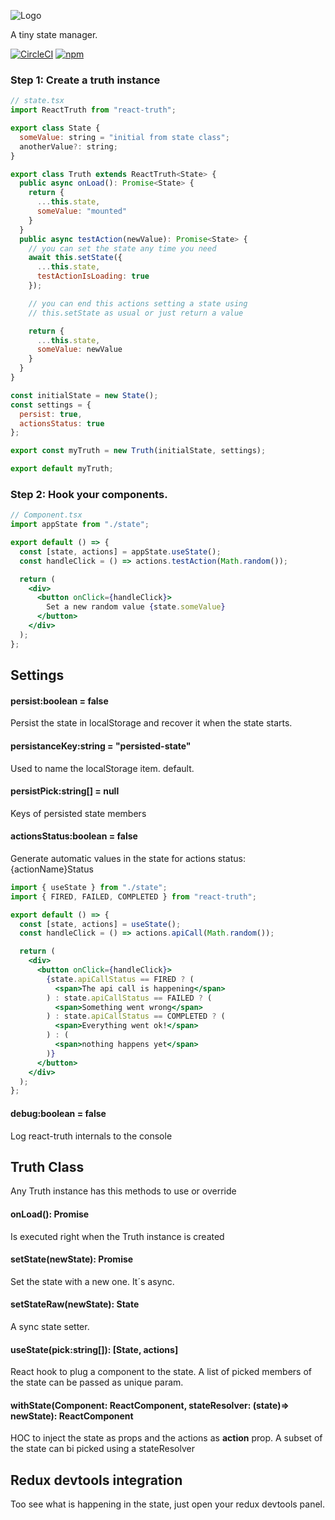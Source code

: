 ![Logo](https://res.cloudinary.com/iunigo/image/upload/c_scale,q_100,w_200/v1559334903/react-truth/React_Truth_color.png)

A tiny state manager.

[![CircleCI](https://circleci.com/gh/zapaiamarce/react-truth.svg?style=shield)](https://circleci.com/gh/zapaiamarce/react-truth) [![npm](https://img.shields.io/npm/v/react-truth/latest.svg?color=brightgreen)](https://www.npmjs.com/package/react-truth)

### Step 1: Create a truth instance

```jsx
// state.tsx
import ReactTruth from "react-truth";

export class State {
  someValue: string = "initial from state class";
  anotherValue?: string;
}

export class Truth extends ReactTruth<State> {
  public async onLoad(): Promise<State> {
    return {
      ...this.state,
      someValue: "mounted"
    }
  }
  public async testAction(newValue): Promise<State> {
    // you can set the state any time you need
    await this.setState({
      ...this.state,
      testActionIsLoading: true
    });

    // you can end this actions setting a state using
    // this.setState as usual or just return a value

    return {
      ...this.state,
      someValue: newValue
    }
  }
}

const initialState = new State();
const settings = {
  persist: true,
  actionsStatus: true
};

export const myTruth = new Truth(initialState, settings);

export default myTruth;
```

### Step 2: Hook your components.

```jsx
// Component.tsx
import appState from "./state";

export default () => {
  const [state, actions] = appState.useState();
  const handleClick = () => actions.testAction(Math.random());

  return (
    <div>
      <button onClick={handleClick}>
        Set a new random value {state.someValue}
      </button>
    </div>
  );
};
```

## Settings

#### persist:boolean = false

Persist the state in localStorage and recover it when the state starts.

#### persistanceKey:string = "persisted-state"

Used to name the localStorage item. default.

#### persistPick:string[] = null

Keys of persisted state members

#### actionsStatus:boolean = false

Generate automatic values in the state for actions status: {actionName}Status

```jsx
import { useState } from "./state";
import { FIRED, FAILED, COMPLETED } from "react-truth";

export default () => {
  const [state, actions] = useState();
  const handleClick = () => actions.apiCall(Math.random());

  return (
    <div>
      <button onClick={handleClick}>
        {state.apiCallStatus == FIRED ? (
          <span>The api call is happening</span>
        ) : state.apiCallStatus == FAILED ? (
          <span>Something went wrong</span>
        ) : state.apiCallStatus == COMPLETED ? (
          <span>Everything went ok!</span>
        ) : (
          <span>nothing happens yet</span>
        )}
      </button>
    </div>
  );
};
```

#### debug:boolean = false

Log react-truth internals to the console

## Truth Class

Any Truth instance has this methods to use or override

#### onLoad(): Promise<State>

Is executed right when the Truth instance is created

#### setState(newState): Promise<State>

Set the state with a new one. It´s async.

#### setStateRaw(newState): State

A sync state setter.

#### useState(pick:string[]): [State, actions]

React hook to plug a component to the state. A list of picked members of the state can be passed as unique param.

#### withState(Component: ReactComponent, stateResolver: (state)=> newState): ReactComponent
HOC to inject the state as props and the actions as **action** prop. 
A subset of the state can bi picked using a stateResolver



## Redux devtools integration

Too see what is happening in the state, just open your redux devtools panel.
